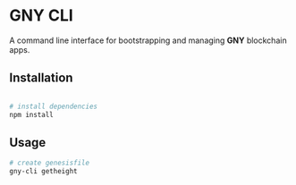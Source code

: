 

# GNY CLI

A command line interface for bootstrapping and managing __GNY__ blockchain apps.

## Installation



```bash

# install dependencies 
npm install
```

## Usage

```bash
# create genesisfile
gny-cli getheight
```
